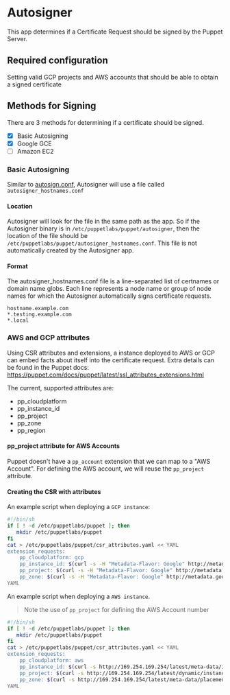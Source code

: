 # Autosigner

This app determines if a Certificate Request should be signed by the Puppet Server.

## Required configuration

Setting valid GCP projects and AWS accounts that should be able to obtain a signed certificate

## Methods for Signing

There are 3 methods for determining if a certificate should be signed.

- [x] Basic Autosigning
- [x] Google GCE
- [ ] Amazon EC2

### Basic Autosigning

Similar to [autosign.conf](https://puppet.com/docs/puppet/latest/ssl_autosign.html#ssl_basic_autosigning), Autosigner will use a file
called `autosigner_hostnames.conf`

#### Location

Autosigner will look for the file in the same path as the app. So if the Autosigner binary is in `/etc/puppetlabs/puppet/autosigner`, then
the location of the file should be `/etc/puppetlabs/puppet/autosigner_hostnames.conf`. This file is not automatically created by the Autosigner
app.

#### Format

The autosigner_hostnames.conf file is a line-separated list of certnames or domain name globs. Each line represents a node name or group of node names
for which the Autosigner automatically signs certificate requests.

```
hostname.example.com
*.testing.example.com
*.local
```

### AWS and GCP attributes

Using CSR attributes and extensions, a instance deployed to AWS or GCP can embed facts about itself into the certificate request.
Extra details can be found in the Puppet docs: https://puppet.com/docs/puppet/latest/ssl_attributes_extensions.html

The current, supported attributes are:

- pp_cloudplatform
- pp_instance_id
- pp_project
- pp_zone
- pp_region

#### pp_project attribute for AWS Accounts

Puppet doesn't have a `pp_account` extension that we can map to a "AWS Account". For defining the AWS account,
we will reuse the `pp_project` attribute.

#### Creating the CSR with attributes

An example script when deploying a `GCP instance`:
```bash
#!/bin/sh
if [ ! -d /etc/puppetlabs/puppet ]; then
   mkdir /etc/puppetlabs/puppet
fi
cat > /etc/puppetlabs/puppet/csr_attributes.yaml << YAML
extension_requests:
    pp_cloudplatform: gcp
    pp_instance_id: $(curl -s -H "Metadata-Flavor: Google" http://metadata.google.internal/computeMetadata/v1/instance/id)
    pp_project: $(curl -s -H "Metadata-Flavor: Google" http://metadata.google.internal/computeMetadata/v1/project/project-id)
    pp_zone: $(curl -s -H "Metadata-Flavor: Google" http://metadata.google.internal/computeMetadata/v1/instance/zone | cut -d'/' -f4)
YAML
```

An example script when deploying a `AWS instance`.
> Note the use of `pp_project` for defining the AWS Account number
```bash
#!/bin/sh
if [ ! -d /etc/puppetlabs/puppet ]; then
   mkdir /etc/puppetlabs/puppet
fi
cat > /etc/puppetlabs/puppet/csr_attributes.yaml << YAML
extension_requests:
    pp_cloudplatform: aws
    pp_instance_id: $(curl -s http://169.254.169.254/latest/meta-data/instance-id)
    pp_project: $(curl -s http://169.254.169.254/latest/dynamic/instance-identity/document|grep accountId| awk '{print $3}'|sed  's/"//g'|sed 's/,//g')
    pp_zone: $(curl -s http://169.254.169.254/latest/meta-data/placement/availability-zone)
YAML
```
